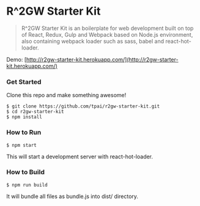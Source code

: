 # R^2GW Starter Kit

> R^2GW Starter Kit is an boilerplate for web development built on top of React, Redux, Gulp and Webpack based on Node.js environment, also containing webpack loader such as sass, babel and react-hot-loader.

Demo: [http://r2gw-starter-kit.herokuapp.com/](http://r2gw-starter-kit.herokuapp.com/)

### Get Started

Clone this repo and make something awesome!

```
$ git clone https://github.com/tpai/r2gw-starter-kit.git
$ cd r2gw-starter-kit
$ npm install
```

### How to Run

```
$ npm start
```

This will start a development server with react-hot-loader.

### How to Build

```
$ npm run build
```

It will bundle all files as bundle.js into dist/ directory.
